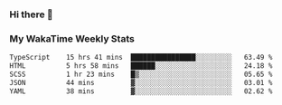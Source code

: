 ### Hi there 👋

<!--
**royschrauwen/royschrauwen** is a ✨ _special_ ✨ repository because its `README.md` (this file) appears on your GitHub profile.

Here are some ideas to get you started:

- 🔭 I’m currently working on ...
- 🌱 I’m currently learning ...
- 👯 I’m looking to collaborate on ...
- 🤔 I’m looking for help with ...
- 💬 Ask me about ...
- 📫 How to reach me: ...
- 😄 Pronouns: ...
- ⚡ Fun fact: ...
-->


### My WakaTime Weekly Stats
<!--START_SECTION:waka-->

```txt
TypeScript    15 hrs 41 mins  ████████████████░░░░░░░░░   63.49 %
HTML          5 hrs 58 mins   ██████░░░░░░░░░░░░░░░░░░░   24.18 %
SCSS          1 hr 23 mins    █▒░░░░░░░░░░░░░░░░░░░░░░░   05.65 %
JSON          44 mins         ▓░░░░░░░░░░░░░░░░░░░░░░░░   03.01 %
YAML          38 mins         ▓░░░░░░░░░░░░░░░░░░░░░░░░   02.62 %
```

<!--END_SECTION:waka-->
